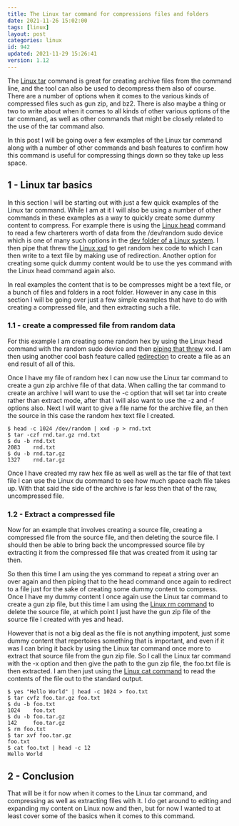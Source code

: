 ```yaml
---
title: The Linux tar command for compressions files and folders
date: 2021-11-26 15:02:00
tags: [linux]
layout: post
categories: linux
id: 942
updated: 2021-11-29 15:26:41
version: 1.12
---
```


The [Linux tar](https://linux.die.net/man/1/tar) command is great for creating archive files from the command line, and the tool can also be used to decompress them also of course. There are a number of options when it comes to the various kinds of compressed files such as gun zip, and bz2. There is also maybe a thing or two to write about when it comes to all kinds of other various options of the tar command, as well as other commands that might be closely related to the use of the tar command also.

In this post I will be going over a few examples of the Linux tar command along with a number of other commands and bash features to confirm how this command is useful for compressing things down so they take up less space.

<!-- more -->

## 1 - Linux tar basics

In this section I will be starting out with just a few quick examples of the Linux tar command. While I am at it I will also be using a number of other commands in these examples as a way to quickly create some dummy content to compress. For example there is using the [Linux head](/2021/03/10/linux-head) command to read a few charterers worth of data from the \/dev\/random sudo device which is one of many such options in the [dev folder of a Linux system](/2021/11/17/linux-folders-dev/). I then pipe that threw the [Linux xxd](/2021/11/19/linux-xxd) to get random hex code to which I can then write to a text file by making use of redirection. Another option for creating some quick dummy content would be to use the yes command with the Linux head command again also.

In real examples the content that is to be compresses might be a text file, or a bunch of files and folders in a root folder. However in any case in this section I will be going over just a few simple examples that have to do with creating a compressed file, and then extracting such a file.

### 1.1 - create a compressed file from random data

For this example I am creating some random hex by using the Linux head command with the random sudo device and then [piping that threw](/2020/10/09/linux-pipe/) xxd. I am then using another cool bash feature called [redirection](/2020/10/02/linux-redirection/) to create a file as an end result of all of this.

 Once I have my file of random hex I can now use the Linux tar command to create a gun zip archive file of that data. When calling the tar command to create an archive I will want to use the -c option that will set tar into create rather than extract mode, after that I will also want to use the -z and -f options also. Next I will want to give a file name for the archive file, an then the source in this case the random hex text file I created.

```
$ head -c 1024 /dev/random | xxd -p > rnd.txt
$ tar -czf rnd.tar.gz rnd.txt
$ du -b rnd.txt
2083	rnd.txt
$ du -b rnd.tar.gz
1327	rnd.tar.gz
```

Once I have created my raw hex file as well as well as the tar file of that text file I can use the Linux du command to see how much space each file takes up. With that said the side of the archive is far less then that of the raw, uncompressed file.

### 1.2 - Extract a compressed file

Now for an example that involves creating a source file, creating a compressed file from the source file, and then deleting the source file. I should then be able to bring back the uncompressed source file by extracting it from the compressed file that was created from it using tar then.

So then this time I am using the yes command to repeat a string over an over again and then piping that to the head command once again to redirect to a file just for the sake of creating some dummy content to compress. Once I have my dummy content I once again use the Linux tar command to create a gun zip file, but this time I am using the [Linux rm command](/2021/07/05/linux-rm/) to delete the source file, at which point I just have the gun zip file of the source file I created with yes and head.

However that is not a big deal as the file is not anything impotent, just some dummy content that repertoires something that is important, and even if it was I can bring it back by using the Linux tar command once more to extract that source file from the gun zip file. So I call the Linux tar command with the -x option and then give the path to the gun zip file, the foo.txt file is then extracted. I am then just using the [Linux cat command](/2020/11/11/linux-cat/) to read the contents of the file out to the standard output.

```
$ yes "Hello World" | head -c 1024 > foo.txt
$ tar cvfz foo.tar.gz foo.txt
$ du -b foo.txt
1024    foo.txt
$ du -b foo.tar.gz
142     foo.tar.gz
$ rm foo.txt
$ tar xvf foo.tar.gz
foo.txt
$ cat foo.txt | head -c 12
Hello World
```

## 2 - Conclusion

That will be it for now when it comes to the Linux tar command, and compressing as well as extracting files with it. I do get around to editing and expanding my content on Linux now and then, but for now I wanted to at least cover some of the basics when it comes to this command.

